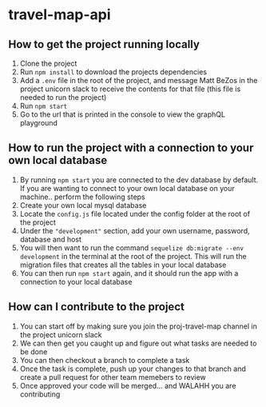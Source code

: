 # travel-map-api

## How to get the project running locally
1. Clone the project
2. Run `npm install` to download the projects dependencies
3. Add a `.env` file in the root of the project, and message Matt BeZos in the project unicorn slack to receive the contents for that file (this file is needed to run the project)
4. Run `npm start`
5. Go to the url that is printed in the console to view the graphQL playground

## How to run the project with a connection to your own local database
1. By running `npm start` you are connected to the dev database by default. If you are wanting to connect to your own local database on your machine.. perform the following steps
2. Create your own local mysql database
3. Locate the `config.js` file located under the config folder at the root of the project
4. Under the `"development"` section, add your own username, password, database and host
5. You will then want to run the command `sequelize db:migrate --env development` in the terminal at the root of the project. This will run the migration files that creates all the tables in your local database
6. You can then run `npm start` again, and it should run the app with a connection to your local database

## How can I contribute to the project
1. You can start off by making sure you join the proj-travel-map channel in the project unicorn slack
2. We can then get you caught up and figure out what tasks are needed to be done
3. You can then checkout a branch to complete a task
4. Once the task is complete, push up your changes to that branch and create a pull request for other team memebers to review
5. Once approved your code will be merged... and WALAHH you are contributing

